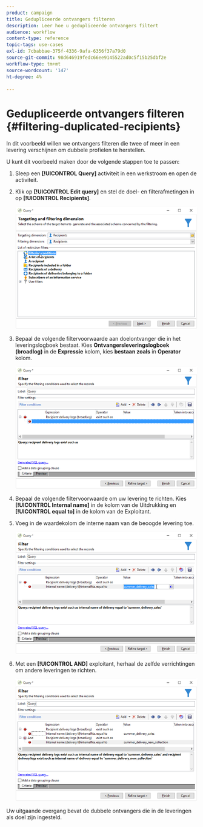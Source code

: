 ```yaml
---
product: campaign
title: Gedupliceerde ontvangers filteren
description: Leer hoe u gedupliceerde ontvangers filtert
audience: workflow
content-type: reference
topic-tags: use-cases
exl-id: 7cbabbae-375f-4336-9afa-6356f37a79d0
source-git-commit: 98d646919fedc66ee9145522ad0c5f15b25dbf2e
workflow-type: tm+mt
source-wordcount: '147'
ht-degree: 4%

---
```


# Gedupliceerde ontvangers filteren {#filtering-duplicated-recipients}

In dit voorbeeld willen we ontvangers filteren die twee of meer in een levering verschijnen om dubbele profielen te herstellen.

U kunt dit voorbeeld maken door de volgende stappen toe te passen:

1. Sleep een **[!UICONTROL Query]** activiteit in een werkstroom en open de activiteit.
1. Klik op **[!UICONTROL Edit query]** en stel de doel- en filterafmetingen in op **[!UICONTROL Recipients]**.

   ![](assets/query_recipients_1.png)

1. Bepaal de volgende filtervoorwaarde aan doelontvanger die in het leveringslogboek bestaat. Kies **Ontvangersleveringslogboek (broadlog)** in de **Expressie** kolom, kies **bestaan zoals** in **Operator** kolom.

   ![](assets/query_recipients_2.png)

1. Bepaal de volgende filtervoorwaarde om uw levering te richten. Kies **[!UICONTROL Internal name]** in de kolom van de Uitdrukking en **[!UICONTROL equal to]** in de kolom van de Exploitant.
1. Voeg in de waardekolom de interne naam van de beoogde levering toe.

   ![](assets/query_recipients_3.png)

1. Met een **[!UICONTROL AND]** exploitant, herhaal de zelfde verrichtingen om andere leveringen te richten.

   ![](assets/query_recipients_4.png)

Uw uitgaande overgang bevat de dubbele ontvangers die in de leveringen als doel zijn ingesteld.
